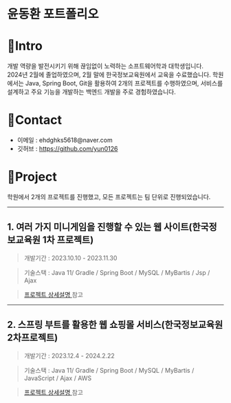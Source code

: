 # 윤동환 포트폴리오 


# 📌Intro

개발 역량을 발전시키기 위해 끊임없이 노력하는 소프트웨어학과 대학생입니다.  
 2024년 2월에 졸업하였으며, 2월 말에 한국정보교육원에서 교육을 수료했습니다.
 학원에서는 Java, Spring Boot, Git을 활용하여 2개의 프로젝트를 수행하였으며,
 서비스를 설계하고 주요 기능을 개발하는 백엔드 개발을 주로 경험하였습니다.



# 📌Contact

<div>
    <ul>
        <li>이메일 : ehdghks5618@naver.com </li>
        <li>깃허브 : <a href="https://github.com/yun0126">https://github.com/yun0126<a></li>
    </ul>
</div>
 
# 📌Project  
학원에서 2개의 프로젝트를 진행했고,
모든 프로젝트는 팀 단위로 진행되었습니다.

<hr/>

## 1.  여러 가지 미니게임을 진행할 수 있는 웹 사이트(한국정보교육원 1차 프로젝트)

> 개발기간 : 2023.10.10 - 2023.11.30

> 기술스택 : Java 11/ Gradle / Spring Boot / MySQL / MyBartis / Jsp / Ajax  

> <a href="https://github.com/yun0126/first_project">프로젝트 상세설명 </a> 참고


<hr/>

## 2. 스프링 부트를 활용한 웹 쇼핑몰 서비스(한국정보교육원 2차프로젝트)

> 개발기간 : 2023.12.4 - 2024.2.22

> 기술스택 : Java 11/ Gradle / Spring Boot / MySQL / MyBartis / JavaScript / Ajax / AWS

> <a href="https://github.com/yun0126/second_project">프로젝트 상세설명 </a> 참고
